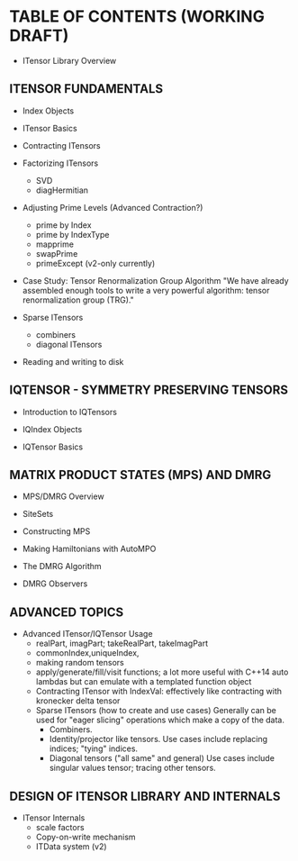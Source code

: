 # TABLE OF CONTENTS (WORKING DRAFT)

* ITensor Library Overview

## ITENSOR FUNDAMENTALS 

* Index Objects

* ITensor Basics

* Contracting ITensors

* Factorizing ITensors
  - SVD
  - diagHermitian

* Adjusting Prime Levels (Advanced Contraction?)
   - prime by Index
   - prime by IndexType
   - mapprime
   - swapPrime
   - primeExcept (v2-only currently)

* Case Study: Tensor Renormalization Group Algorithm
  "We have already assembled enough tools to write a very
   powerful algorithm: tensor renormalization group (TRG)."

* Sparse ITensors
  - combiners
  - diagonal ITensors

* Reading and writing to disk


## IQTENSOR - SYMMETRY PRESERVING TENSORS

* Introduction to IQTensors

* IQIndex Objects

* IQTensor Basics

## MATRIX PRODUCT STATES (MPS) AND DMRG

* MPS/DMRG Overview

* SiteSets

* Constructing MPS

* Making Hamiltonians with AutoMPO

* The DMRG Algorithm

* DMRG Observers

## ADVANCED TOPICS

*  Advanced ITensor/IQTensor Usage
   - realPart, imagPart; takeRealPart, takeImagPart
   - commonIndex,uniqueIndex,
   - making random tensors
   - apply/generate/fill/visit functions; 
     a lot more useful with C++14 auto lambdas but can emulate with a templated function object
   - Contracting ITensor with IndexVal: effectively like contracting with kronecker delta tensor
   - Sparse ITensors (how to create and use cases)
     Generally can be used for "eager slicing" operations which make a copy of the data.
     * Combiners.
     * Identity/projector like tensors.
       Use cases include replacing indices; "tying" indices.
     * Diagonal tensors ("all same" and general)
       Use cases include singular values tensor; tracing other tensors.

## DESIGN OF ITENSOR LIBRARY AND INTERNALS

*  ITensor Internals
   - scale factors
   - Copy-on-write mechanism
   - ITData system (v2)

